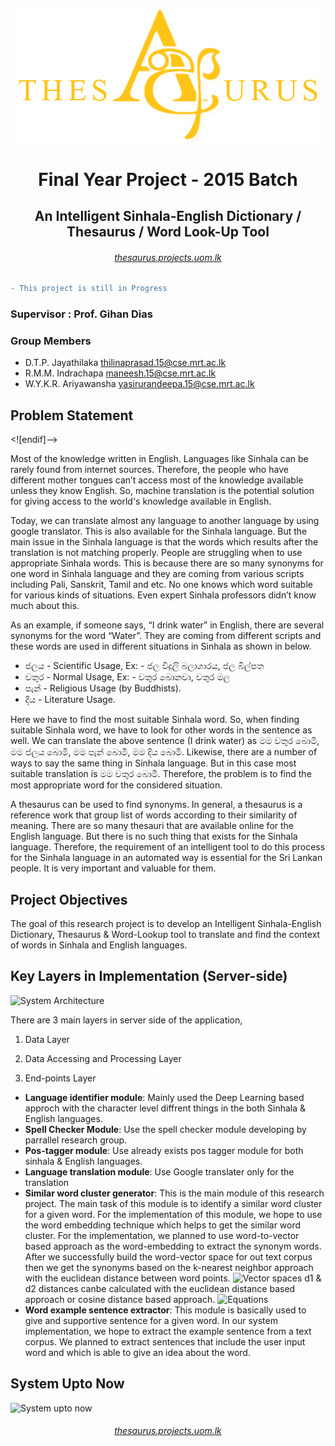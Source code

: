 
<h6 align="center"><img align="center" src="AngularClient/src/assets/img/main_logo.png"><h6>
<h1 align="center">Final Year Project - 2015 Batch</h1>
<h2 align="center">An Intelligent Sinhala-English Dictionary / Thesaurus / Word Look-Up Tool</h2>

<h6 align="center"><a href="http://thesaurus.projects.uom.lk">thesaurus.projects.uom.lk</a></h6>

```diff
- This project is still in Progress
```

### Supervisor : Prof. Gihan Dias

### Group Members
  - D.T.P. Jayathilaka [thilinaprasad.15@cse.mrt.ac.lk](thilinaprasad.15@cse.mrt.ac.lk)
  - R.M.M. Indrachapa [maneesh.15@cse.mrt.ac.lk](maneesh.15@cse.mrt.ac.lk)
  - W.Y.K.R. Ariyawansha [yasirurandeepa.15@cse.mrt.ac.lk](yasirurandeepa.15@cse.mrt.ac.lk)

> 

## Problem Statement


<![endif]-->

Most of the knowledge written in English. Languages like Sinhala can be rarely found from internet sources. Therefore, the people who have different mother tongues can’t access most of the knowledge available unless they know English. So, machine translation is the potential solution for giving access to the world's knowledge available in English.

Today, we can translate almost any language to another language by using google translator. This is also available for the Sinhala language. But the main issue in the Sinhala language is that the words which results after the translation is not matching properly. People are struggling when to use appropriate Sinhala words. This is because there are so many synonyms for one word in Sinhala language and they are coming from various scripts including Pali, Sanskrit, Tamil and etc. No one knows which word suitable for various kinds of situations. Even expert Sinhala professors didn’t know much about this.

As an example, if someone says, “I drink water” in English, there are several synonyms for the word “Water”. They are coming from different scripts and these words are used in different situations in Sinhala as shown in below.

- ජලය - Scientific Usage, Ex: - ජල විදුලි බලාගාරය, ජල බිල්පත
- වතුර - Normal Usage, Ex: - වතුර බොනවා, වතුර මල
- පැන් - Religious Usage (by Buddhists).
- දිය - Literature Usage.

Here we have to find the most suitable Sinhala word. So, when finding suitable Sinhala word, we have to look for other words in the sentence as well. We can translate the above sentence (I drink water) as මම වතුර බොමි, මම ජලය බොමි, මම පැන් බොමි, මම දිය බොමි. Likewise, there are a number of ways to say the same thing in Sinhala language. But in this case most suitable translation is මම වතුර බොමි. Therefore, the problem is to find the most appropriate word for the considered situation.

A thesaurus can be used to find synonyms. In general, a thesaurus is a reference work that group list of words according to their similarity of meaning. There are so many thesauri that are available online for the English language. But there is no such thing that exists for the Sinhala language. Therefore, the requirement of an intelligent tool to do this process for the Sinhala language in an automated way is essential for the Sri Lankan people. It is very important and valuable for them.

## Project Objectives

The goal of this research project is to develop an Intelligent Sinhala-English Dictionary, Thesaurus & Word-Lookup tool to translate and find the context of words in Sinhala and English languages. 
 
## Key Layers in Implementation (Server-side) 

![System Architecture](https://github.com/maneeshaindrachapa/FYP/blob/master/WorkInProgress/Docs/images/FYP_Archi.png?raw=true)

There are 3 main layers in server side of the application,
1. Data Layer

2. Data Accessing and Processing Layer
4. End-points Layer



 - **Language identifier module**: Mainly used the Deep Learning based approch with the character level diffrent things in the both Sinhala & English languages.
 - **Spell Checker Module**: Use the spell checker module developing by parrallel research group.
 - **Pos-tagger module**: Use already exists pos tagger module for both sinhala & English languages.
 - **Language translation module**: Use Google translater only for the translation
 - **Similar word cluster generator**: This is the main module of this research project. The main task of this module is to identify a similar word cluster for a given word. For the implementation of this module, we hope to use the word embedding technique which helps to get the similar word cluster.
For the implementation, we planned to use word-to-vector based approach as the word-embedding to extract the synonym words. After we successfully build the word-vector space for out text corpus then we get the synonyms based on the k-nearest neighbor approach with the euclidean distance between word points.
![Vector spaces](https://github.com/maneeshaindrachapa/FYP/blob/master/WorkInProgress/Docs/images/vecotor_space.jpg?raw=true)
d1 & d2 distances canbe calculated with the euclidean distance based approach or cosine distance based approach. 
![Equations](https://raw.githubusercontent.com/maneeshaindrachapa/FYP/master/WorkInProgress/Docs/images/equations.jpg)
 - **Word example sentence extractor**: This module is basically used to give and supportive sentence for a given word. In our system implementation, we hope to extract the example sentence from a text corpus. We planned to extract sentences that include the user input word and which is able to give an idea about the word.

## System Upto Now
![System upto now](https://raw.githubusercontent.com/maneeshaindrachapa/FYP/master/WorkInProgress/Docs/images/screenshot.png)
<h6 align="center"><a href="http://thesaurus.projects.uom.lk">thesaurus.projects.uom.lk</a></h6>
<!--stackedit_data:
eyJoaXN0b3J5IjpbMTgwNTA0NjQ1MCwtMjEyNTcwNjIwMSwxMz
g4NTQwMjY3LC00NTU0MjAxNjMsLTU5NTg4MzU5OCwtMTMyMDY3
ODE5NiwtNzkwNzg5ODcxLDE0MDEzMzU1MjQsLTQxMjQ4ODgzMS
w4MjQ0NDMxNzAsMTEyNzc3NDQ2OCwtMTY5Njc5MjA5XX0=
-->